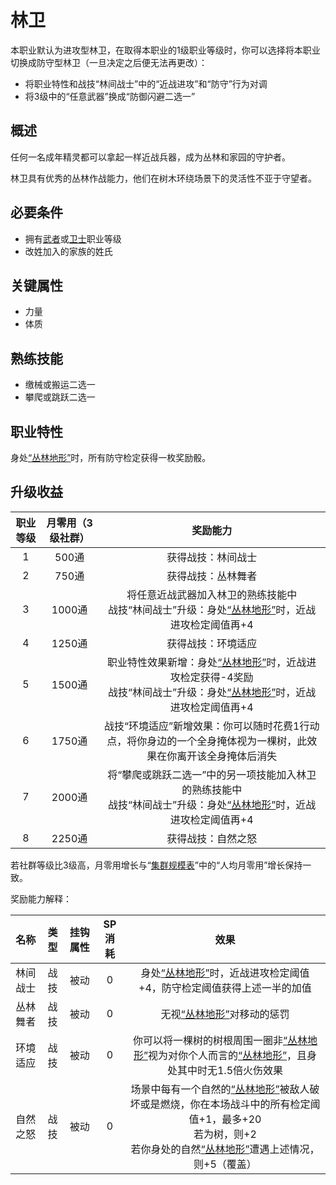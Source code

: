 # 林卫

本职业默认为进攻型林卫，在取得本职业的1级职业等级时，你可以选择将本职业切换成防守型林卫（一旦决定之后便无法再更改）：

* 将职业特性和战技“林间战士”中的“近战进攻”和“防守”行为对调
* 将3级中的“任意武器”换成“防御闪避二选一”

## 概述

任何一名成年精灵都可以拿起一样近战兵器，成为丛林和家园的守护者。

林卫具有优秀的丛林作战能力，他们在树木环绕场景下的灵活性不亚于守望者。

## 必要条件

* 拥有<a href="../../../basicJob/Warrior" target="_blank">武者</a>或<a href="../../../basicJob/Guard" target="_blank">卫士</a>职业等级
* 改姓加入的家族的姓氏

## 关键属性

* 力量
* 体质

## 熟练技能

* 缴械或搬运二选一
* 攀爬或跳跃二选一

## 职业特性

身处<a href="../../../../status/terrain/#丛林地形" target="_blank">“丛林地形”</a>时，所有防守检定获得一枚奖励骰。

## 升级收益

职业等级|月零用（3级社群）|奖励能力
:--:|:--:|:--:
1|500通|获得战技：林间战士
2|750通|获得战技：丛林舞者
3|1000通|将任意近战武器加入林卫的熟练技能中<br>战技“林间战士”升级：身处<a href="../../../../status/terrain/#丛林地形" target="_blank">“丛林地形”</a>时，近战进攻检定阈值再+4
4|1250通|获得战技：环境适应
5|1500通|职业特性效果新增：身处<a href="../../../../status/terrain/#丛林地形" target="_blank">“丛林地形”</a>时，近战进攻检定获得-4奖励<br>战技“林间战士”升级：身处<a href="../../../../status/terrain/#丛林地形" target="_blank">“丛林地形”</a>时，近战进攻检定阈值再+4
6|1750通|战技“环境适应”新增效果：你可以随时花费1行动点，将你身边的一个全身掩体视为一棵树，此效果在你离开该全身掩体后消失
7|2000通|将“攀爬或跳跃二选一”中的另一项技能加入林卫的熟练技能中<br>战技“林间战士”升级：身处<a href="../../../../status/terrain/#丛林地形" target="_blank">“丛林地形”</a>时，近战进攻检定阈值再+4
8|2250通|获得战技：自然之怒

若社群等级比3级高，月零用增长与“<a href="../../../scaleList" target="_blank">集群规模表</a>”中的“人均月零用”增长保持一致。

奖励能力解释：

名称|类型|挂钩属性|SP消耗|效果
:--:|:--:|:--:|:--:|:--:
林间战士|战技|被动|0|身处<a href="../../../../status/terrain/#丛林地形" target="_blank">“丛林地形”</a>时，近战进攻检定阈值+4，防守检定阈值获得上述一半的加值
丛林舞者|战技|被动|0|无视<a href="../../../../status/terrain/#丛林地形" target="_blank">“丛林地形”</a>对移动的惩罚
环境适应|战技|被动|0|你可以将一棵树的树根周围一圈非<a href="../../../../status/terrain/#丛林地形" target="_blank">“丛林地形”</a>视为对你个人而言的<a href="../../../../status/terrain/#丛林地形" target="_blank">“丛林地形”</a>，且身处其中时无1.5倍火伤效果
自然之怒|战技|被动|0|场景中每有一个自然的<a href="../../../../status/terrain/#丛林地形" target="_blank">“丛林地形”</a>被敌人破坏或是燃烧，你在本场战斗中的所有检定阈值+1，最多+20<br>若为树，则+2<br>若你身处的自然<a href="../../../../status/terrain/#丛林地形" target="_blank">“丛林地形”</a>遭遇上述情况，则+5（覆盖）